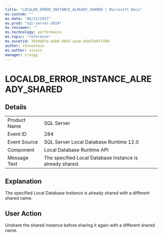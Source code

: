```yaml
---
title: "LOCALDB_ERROR_INSTANCE_ALREADY_SHARED | Microsoft Docs"
ms.custom: ""
ms.date: "06/13/2017"
ms.prod: "sql-server-2014"
ms.reviewer: ""
ms.technology: performance
ms.topic: "reference"
ms.assetid: 35b4d6fa-ebb9-49d3-aaab-d4e37b6f3760
author: stevestein
ms.author: sstein
manager: craigg
---
```

# LOCALDB_ERROR_INSTANCE_ALREADY_SHARED
    
## Details  
  
|||  
|-|-|  
|Product Name|SQL Server|  
|Event ID|284|  
|Event Source|SQL Server Local Database Runtime 12.0|  
|Component|Local Database Runtime API|  
|Message Text|The specified Local Database Instance is already shared.|  
  
## Explanation  
 The specified Local Database Instance is already shared with a different shared name.  
  
## User Action  
 Unshare the shared instance before sharing it again with a different shared name.  
  
  
